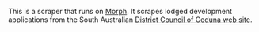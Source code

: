 This is a scraper that runs on [Morph](https://morph.io).  It scrapes lodged development applications from the South Australian [District Council of Ceduna web site](https://www.ceduna.sa.gov.au).

